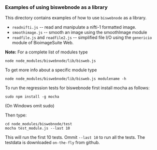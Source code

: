 ### Examples of using biswebnode as a library

This directory contains examples of how to use `biswebnode` as a library.

* `readnifti.js` -- read and manipulate a nifti-1 formatted image.
* `smoothimage.js` -- smooth an image using the smoothImage module 
* `readfile.js` and `readfile2.js` -- simplified file I/O using the
  `genericio` module of BioimageSuite Web.

__Note:__ For a complete list of modules type

    node node_modules/biswebnode/lib/bisweb.js

To get more info about a specific module type

    node node_modules/biswebnode/lib/bisweb.js modulename -h

To run the regression tests for biswebnode first install mocha as follows:

    sudo npm install -g mocha
    
(On Windows omit sudo)

Then type:

    cd node_modules/biswebnode/test
    mocha test_module.js --last 10
    
This will run the first 10 tests. Ommit `--last 10` to run all the tests. The
testdata is downloaded `on-the-fly` from github.


